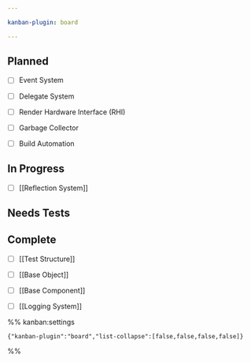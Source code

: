 ```yaml
---

kanban-plugin: board

---
```


## Planned

- [ ] Event System
- [ ] Delegate System
- [ ] Render Hardware Interface (RHI)
- [ ] Garbage Collector
- [ ] Build Automation


## In Progress

- [ ] [[Reflection System]]


## Needs Tests



## Complete

- [ ] [[Test Structure]]
- [ ] [[Base Object]]
- [ ] [[Base Component]]
- [ ] [[Logging System]]




%% kanban:settings
```
{"kanban-plugin":"board","list-collapse":[false,false,false,false]}
```
%%